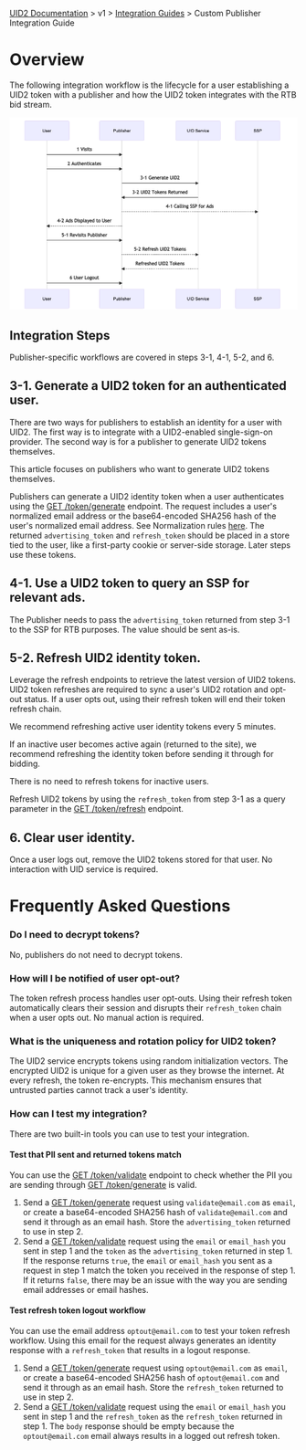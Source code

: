 [UID2 Documentation](../../README.md) > v1 > [Integration Guides](README.md) > Custom Publisher Integration Guide 

# Overview

The following integration workflow is the lifecycle for a user establishing a UID2 token with a publisher and how the UID2 token integrates with the RTB bid stream.

![Custom Publisher Flow](custom-publisher-flow-mermaid.png)


## Integration Steps

Publisher-specific workflows are covered in steps 3-1, 4-1, 5-2, and 6.

## 3-1. Generate a UID2 token for an authenticated user.

There are two ways for publishers to establish an identity for a user with UID2. The first way is to integrate with a UID2-enabled single-sign-on provider. The second way is for a publisher to generate UID2 tokens themselves.

This article focuses on publishers who want to generate UID2 tokens themselves.

Publishers can generate a UID2 identity token when a user authenticates using the  [GET /token/generate](../endpoints/get-token-generate.md) endpoint. The request includes a user's normalized email address or the base64-encoded SHA256 hash of the user's normalized email address. See Normalization rules [here](../../README.md#emailnormalization). The returned ```advertising_token``` and ```refresh_token``` should be placed in a store tied to the user, like a first-party cookie or server-side storage. Later steps use these tokens.

## 4-1. Use a UID2 token to query an SSP for relevant ads.
The Publisher needs to pass the ```advertising_token``` returned from step 3-1 to the SSP for RTB purposes. The value should be sent as-is.

## 5-2. Refresh UID2 identity token.

Leverage the refresh endpoints to retrieve the latest version of UID2 tokens. UID2 token refreshes are required to sync a user's UID2 rotation and opt-out status. If a user opts out, using their refresh token will end their token refresh chain.

We recommend refreshing active user identity tokens every 5 minutes. 

If an inactive user becomes active again (returned to the site), we recommend refreshing the identity token before sending it through for bidding.

There is no need to refresh tokens for inactive users.

Refresh UID2 tokens by using the ```refresh_token``` from step 3-1 as a query parameter in the [GET /token/refresh](../endpoints/get-token-refresh.md) endpoint.

## 6. Clear user identity.
Once a user logs out, remove the UID2 tokens stored for that user.  No interaction with UID service is required.

# Frequently Asked Questions

### Do I need to decrypt tokens?
No, publishers do not need to decrypt tokens.

### How will I be notified of user opt-out?
The token refresh process handles user opt-outs. Using their refresh token automatically clears their session and disrupts their ```refresh_token``` chain when a user opts out. No manual action is required. 

### What is the uniqueness and rotation policy for UID2 token?

The UID2 service encrypts tokens using random initialization vectors. The encrypted UID2 is unique for a given user as they browse the internet. At every refresh, the token re-encrypts. This mechanism ensures that untrusted parties cannot track a user's identity.

### How can I test my integration?
There are two built-in tools you can use to test your integration.

#### Test that PII sent and returned tokens match
You can use the [GET /token/validate](../endpoints/get-token-validate.md) endpoint to check whether the PII you are sending through [GET /token/generate](../endpoints/get-token-generate.md) is valid. 

1. Send a [GET /token/generate](../endpoints/get-token-generate.md) request using `validate@email.com` as `email`, or create a base64-encoded SHA256 hash of `validate@email.com` and send it through as an email hash. Store the `advertising_token` returned to use in step 2.
2. Send a [GET /token/validate](../endpoints/get-token-validate.md) request using the `email` or `email_hash` you sent in step 1 and the `token` as the `advertising_token` returned in step 1. If the response returns `true`, the `email` or `email_hash` you sent as a request in step 1 match the token you received in the response of step 1. If it returns `false`, there may be an issue with the way you are sending email addresses or email hashes.

#### Test refresh token logout workflow

You can use the email address `optout@email.com` to test your token refresh workflow. Using this email for the request always generates an identity response with a `refresh_token` that results in a logout response.

1. Send a [GET /token/generate](../endpoints/get-token-generate.md) request using `optout@email.com` as `email`, or create a base64-encoded SHA256 hash of `optout@email.com` and send it through as an email hash. Store the `refresh_token` returned to use in step 2.
2. Send a [GET /token/validate](../endpoints/get-token-validate.md) request using the `email` or `email_hash` you sent in step 1 and the `refresh_token` as the `refresh_token` returned in step 1. The `body` response should be empty because the `optout@email.com` email always results in a logged out refresh token.
